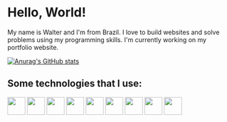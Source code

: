 <h1>Hello, World!</h1>

My name is Walter and I'm from Brazil. I love to build websites and solve problems using my programming skills. I'm currently working on my portfolio website.

[![Anurag's GitHub stats](https://github-readme-stats.vercel.app/api?username=wscneto)](https://github.com/anuraghazra/github-readme-stats)

<h2>Some technologies that I use:</h2>
<div>
  <img height="40" src="https://cdn.jsdelivr.net/gh/devicons/devicon/icons/html5/html5-plain.svg" />
  <img height="40" src="https://cdn.jsdelivr.net/gh/devicons/devicon/icons/css3/css3-plain.svg" />
  <img height="40" src="https://cdn.jsdelivr.net/gh/devicons/devicon/icons/javascript/javascript-plain.svg" />
  <img height="40" src="https://cdn.jsdelivr.net/gh/devicons/devicon/icons/bootstrap/bootstrap-plain-wordmark.svg" />
  <img height="40" src="https://cdn.jsdelivr.net/gh/devicons/devicon/icons/csharp/csharp-plain.svg" />
  <img height="40" src="https://cdn.jsdelivr.net/gh/devicons/devicon/icons/dotnetcore/dotnetcore-original.svg" />
  <img height="40" src="https://cdn.jsdelivr.net/gh/devicons/devicon/icons/mysql/mysql-original-wordmark.svg" />
  <img height="40" src="https://cdn.jsdelivr.net/gh/devicons/devicon/icons/figma/figma-original.svg" />
  <img height="40" src="https://cdn.jsdelivr.net/gh/devicons/devicon/icons/linux/linux-original.svg" />
</div>
